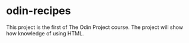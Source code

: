 # odin-recipes
This project is the first of The Odin Project course. The project will 
show how knowledge of using HTML.
